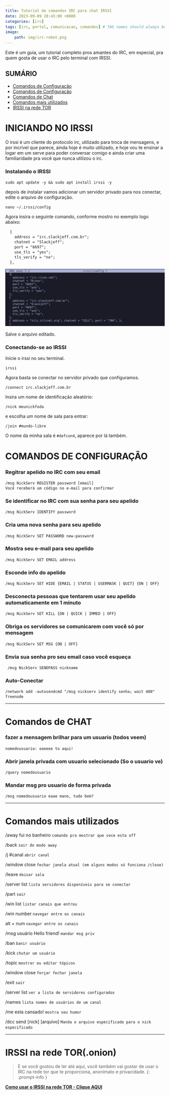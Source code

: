 ```yaml
---
title: Tutorial de comandos IRC para chat IRSSI
date: 2023-09-09 20:43:00 +0800
categories: [irc]
tags: [irc, portal, comunicacao, comandos] # TAG names should always be lowercase
image:
    path: img/irc-robot.png
---
```


Este é um guia, um tutorial completo pros amantes do IRC, em especial, pra quem gosta de usar o IRC pelo terminal com IRSSI.

## SUMÁRIO

- [ Comandos de Configuração](#iniciando-no-irssi)
- [ Comandos de Configuração](#comandos-de-configuração)
- [ Comandos de Chat](#comandos-de-chat)
- [ Comandos mais utilizados](#comandos-mais-utilizados)
- [ IRSSI na rede TOR](#irssi-na-rede-toronion)


# INICIANDO NO IRSSI

O irssi é um cliente do protocolo irc, utilizado para troca de mensagens, e por incrível que parece, ainda hoje é muito utilizado, e hoje vou te ensinar a logar em um serve para poder conversar comigo e ainda criar uma familiaridade pra você que nunca utilizou o irc.

### Instalando o IRSSI

```
sudo apt update -y && sudo apt install irssi -y
```

depois de instalar vamos adicionar um servidor privado para nos conectar, edite o arquivo de configuração.

```
nano ~/.irssi/config
```

Agora insira o seguinte comando, conforme mostro no exemplo logo abaixo:

```
  {
    address = "irc.slackjeff.com.br";
    chatnet = "Slackjeff";
    port = "6697";
    use_tls = "yes";
    tls_verify = "no";
  },
```

![irssi exemplo](img/config-irssi.png)

Salve o arquivo editado.

### Conectando-se ao IRSSI

Inicie o irssi no seu terminal.

```
irssi
```

Agora basta se conectar no servidor privado que configuramos.

```
/connect irc.slackjeff.com.br
```

Insira um nome de identificação aleatório:

```
/nick meunickfoda
```

e escolha um nome de sala para entrar:
```
/join #mundo-libre
```

O nome da minha sala é `#defcon4`, aparece por lá também.




# COMANDOS DE CONFIGURAÇÃO

### Regitrar apelido no IRC com seu email

```
/msg NickServ REGISTER password [email]
Você receberá um código no e-mail para confirmar
```

### Se identificar no IRC com sua senha para seu apelido

```
/msg NickServ IDENTIFY password
```

### Cria uma nova senha para seu apelido

```
/msg NickServ SET PASSWORD new-password
```

### Mostra seu e-mail para seu apelido

```
/msg NickServ SET EMAIL address
```

### Esconde info do apelido

```
/msg NickServ SET HIDE {EMAIL | STATUS | USERMASK | QUIT} {ON | OFF}
```

### Desconecta pessoas que tentarem usar seu apelido automaticamente em 1 minuto

```
/msg NickServ SET KILL {ON | QUICK | IMMED | OFF}
```

### Obriga os servidores se comunicarem com você só por mensagem

```
/msg NickServ SET MSG {ON | OFF}
```

### Envia sua senha pro seu email caso você esqueça

```
 /msg NickServ SENDPASS nickname
```

### Auto-Conectar

```
/network add -autosendcmd "/msg nickserv identify senha; wait 400" freenode
```

---

# Comandos de CHAT

### fazer a mensagem brilhar para um usuario (todos veem)

```
nomedousuario: eaeeee to aqui!
```

### Abrir janela privada com usuario selecionado (So o usuario ve)

```
/query nomedousuario
```

### Mandar msg pro usuario de forma privada

```
/msg nomedousuario eaae mano, tudo bem?
```

---

# Comandos mais utilizados

/away fui no banheiro `comando pra mostrar que voce esta off`

/back `sair do modo away`

/j #canal `abrir canal`

/window close `fechar janela atual (em alguns modos só funciona /close)`

/leave `deixar sala`

/server list `lista servidores disponíveis para se conectar`

/part `sair`

/win list `listar canais que entrou`

/win number `navegar entre os canais`

alt + num `navegar entre os canais`

/msg usuário Hello friend! `mandar msg priv`

/ban `banir usuário`

/kick `chutar um usuário`

/topic `mostrar ou editar tópicos`

/window close `forçar fechar janela`

/exit `sair`

/server list `ver a lista de servidores configurados`

/names `lista nomes de usuários de um canal`

/me esta cansado! `mostra seu humor`

/dcc send [nick] [arquivo] `Manda o arquivo especificado para o nick especificado`

---

# IRSSI na rede TOR(.onion)

> E se você gostou de ler até aqui, você também vai gostar de usar o IRC na rede tor que te proporciona, anonimato e privacidade.
{: .prompt-info }

[**Como usar o IRSSI na rede TOR - Clique AQUI**](/posts/fale-comigo-canal-irc/)
